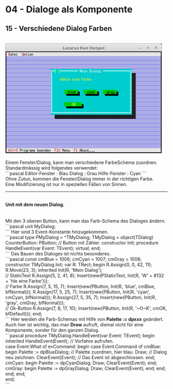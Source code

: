 # 04 - Dialoge als Komponente
## 15 - Verschiedene Dialog Farben
<br>
<img src="image.png" alt="Selfhtml"><br><br>
Einem Fenster/Dialog, kann man verschiedene FarbeSchema zuordnen.<br>
Standardmässig wird folgendes verwendet:<br>
```pascal
Editor-Fenster : Blau
Dialog         : Grau
Hilfe-Fenster  : Cyan
```
<br>
Ohne Zutun, kommen die Fenster/Dialog immer in der richtigen Farbe.<br>
Eine Modifizierung ist nur in speziellen Fällen von Sinnen.<br>
<hr><br>
<b>Unit mit dem neuen Dialog.</b><br>
<br><br>
Mit den 3 oberen Button, kann man das Farb-Schema des Dialoges ändern.<br>
```pascal
unit MyDialog;
<br>
```
Hier sind 3 Event-Konstante hinzugekommen.<br>
```pascal
type
  PMyDialog = ^TMyDialog;
  TMyDialog = object(TDialog)
    CounterButton: PButton; // Button mit Zähler.
    constructor Init;
    procedure HandleEvent(var Event: TEvent); virtual;
  end;
<br>
```
Das Bauen des Dialoges ist nichts besonderes.<br>
```pascal
const
  cmBlue = 1006;
  cmCyan = 1007;
  cmGray = 1008;
<br>
constructor TMyDialog.Init;
var
  R: TRect;
begin
  R.Assign(0, 0, 42, 11);
  R.Move(23, 3);
  inherited Init(R, 'Mein Dialog');
<br>
  // StaticText
  R.Assign(5, 2, 41, 8);
  Insert(new(PStaticText, Init(R, 'W' + #132 + 'hle eine Farbe')));
<br>
  // Farbe
  R.Assign(7, 5, 15, 7);
  Insert(new(PButton, Init(R, 'blue', cmBlue, bfNormal)));
  R.Assign(17, 5, 25, 7);
  Insert(new(PButton, Init(R, 'cyan', cmCyan, bfNormal)));
  R.Assign(27, 5, 35, 7);
  Insert(new(PButton, Init(R, 'gray', cmGray, bfNormal)));
<br>
  // Ok-Button
  R.Assign(7, 8, 17, 10);
  Insert(new(PButton, Init(R, '~O~K', cmOK, bfDefault)));
end;
<br>
```
Hier werden die Farb-Schemas mit Hilfe von <b>Palette := dpxxx</b> geändert.<br>
Auch hier ist wichtig, das man <b>Draw</b> aufruft, diemal nicht für eine Komponente, sonder für den ganzen Dialog.<br>
```pascal
procedure TMyDialog.HandleEvent(var Event: TEvent);
begin
  inherited HandleEvent(Event);    // Vorfahre aufrufen.
<br>
  case Event.What of
    evCommand: begin
      case Event.Command of
        cmBlue: begin
          Palette := dpBlueDialog; // Palette zuordnen, hier blau.
          Draw;                    // Dialog neu zeichnen.
          ClearEvent(Event);       // Das Event ist abgeschlossen.
        end;
        cmCyan: begin
          Palette := dpCyanDialog;
          Draw;
          ClearEvent(Event);
        end;
        cmGray: begin
          Palette := dpGrayDialog;
          Draw;
          ClearEvent(Event);
        end;
      end;
    end;
  end;
<br>
end;
<br>
```
<br>
